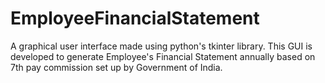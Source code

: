 # EmployeeFinancialStatement
A graphical user interface made using python's tkinter library. This GUI is developed to generate Employee's Financial Statement annually based on 7th pay commission set up by Government of India.

